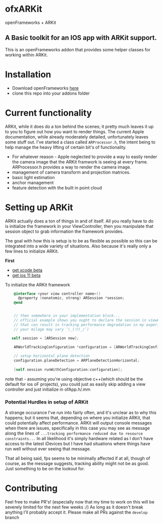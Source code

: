 # ofxARKit
openFrameworks + ARKit


## A Basic toolkit for an IOS app with ARKit support.
This is an openFrameworks addon that provides some helper classes for working within ARKit.

# Installation
* Download openFrameworks [here](http://openframeworks.cc/versions/v0.9.8/of_v0.9.8_ios_release.zip)
* clone this repo into your addons folder 

# Current functionality 
ARKit, while it does do a ton behind the scenes; it pretty much leaves it up to you to figure out how you want to render things. The current Apple documentation, while already moderately detailed, unfortunately leaves some stuff out. I've started a class called `ARProcessor.h`, the intent being to help manage the heavy lifting of certain bit's of functionality.


* For whatever reason - Apple neglected to provide a way to easily render the camera image that the ARKit framwork is seeing at every frame. ARProcessor.h provides a way to render the camera image. 
* management of camera transform and projection matrices.
* basic light estimation
* anchor management
* feature detection with the built in point cloud


# Setting up ARKit
ARKit actually does a ton of things in and of itself. All you really have to do is initialize the framework in your ViewController, then you manipulate that session object to grab information the framework provides. 

The goal with how this is setup is to be as flexible as possible so this can be integrated into a wide variety of situations. 
Also because it's really only a few lines to initialize ARKit. 

__First__
* [get xcode beta](https://developer.apple.com/download/)
* [get ios 11 beta](https://beta.apple.com/sp/betaprogram/guide)

To initialize the ARKit framework
```objective-c
    @interface <your view controller name>()
      @property (nonatomic, strong) ARSession *session;
    @end


    // then somewhere in your implementation block...
    // official example shows you ought to declare the session in viewWillLoad and initialize in viewWillAppear, but 
    // that can result in tracking performance degradation in my experience (again, could just be the phone I'm borrowing, 
    // your milage may vary ¯\_(ツ)_/¯)

   self.session = [ARSession new];
    
    ARWorldTrackingConfiguration *configuration = [ARWorldTrackingConfiguration new];

    // setup horizontal plane detection
    configuration.planeDetection = ARPlaneDetectionHorizontal;
    
    [self.session runWithConfiguration:configuration];
```
note that - assuming you're using objective c++(which should be the default for ios oF projects), you could just as easily skip adding a 
view controller and just initialize in ofApp.h/.mm

### Potential Hurdles in setup of ARKit
A strange occurance I've run into fairly often, and it's unclear as to why this happens; but it seems that, depending on where you initialize ARKit, that could potentially affect performance. ARKit will output console messages when there are issues, specifically in this case you may see as message along the lines of `...tracking performance reduced due to resource constraints...` In all likelihood it's simply hardware related as I don't have access to the latest iDevices but I have had situations where things have run well without ever seeing that message. 

That all being said, fps seems to be minimally affected if at all, though of course, as the message suggests, tracking ability might not be as good. Just something to be on the lookout for.


# Contributing
Feel free to make PR's! (especially now that my time to work on this will be severely limited for the next few weeks :/)
As long as it doesn't break anything I'll probably accept it. Please make all PRs against the `develop` branch
